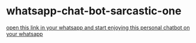 # whatsapp-chat-bot-sarcastic-one

[open this link in your whatsapp and start enjoying this personal chatbot on your whatsapp
](http://wa.me/+14155238886?text=join%20must-pair)
